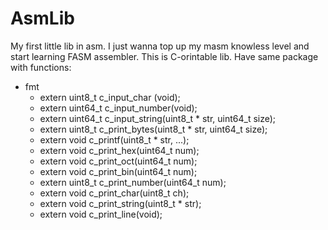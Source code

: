 # AsmLib 
My first little lib in asm. I just wanna top up my masm knowless level and start learning FASM assembler. This is C-orintable lib.
Have same package with functions: 
+ fmt
  + extern uint8_t c_input_char (void);
  + extern uint64_t c_input_number(void);
  + extern uint64_t c_input_string(uint8_t * str, uint64_t size);
  + extern uint8_t c_print_bytes(uint8_t * str, uint64_t size);
  + extern void c_printf(uint8_t * str, ...);
  + extern void c_print_hex(uint64_t num);
  + extern void c_print_oct(uint64_t num);
  + extern void c_print_bin(uint64_t num);
  + extern uint8_t c_print_number(uint64_t num);
  + extern void c_print_char(uint8_t ch);
  + extern void c_print_string(uint8_t * str);
  + extern void c_print_line(void);
